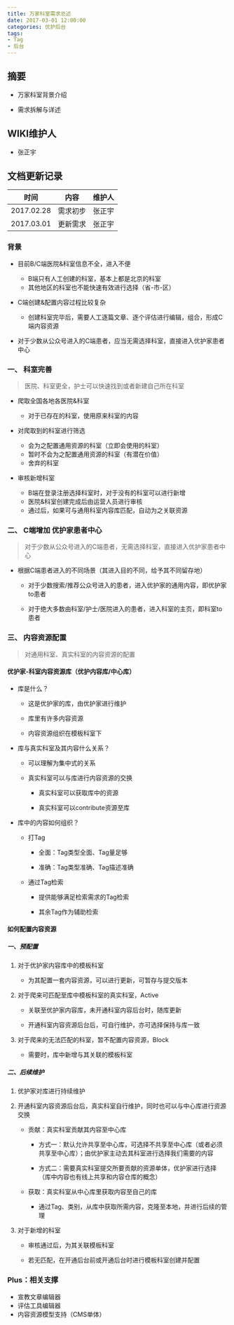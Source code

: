 ```yaml
---
title: 万家科室需求总述
date: 2017-03-01 12:00:00
categories: 优护后台
tags:
- Tag
- 后台
---
```


## 摘要

- 万家科室背景介绍

- 需求拆解与详述

<!--more-->

## WIKI维护人
- 张正宇

## 文档更新记录

时间|内容|维护人
---|---|---
2017.02.28|需求初步|张正宇
2017.03.01|更新需求|张正宇

### 背景
- 目前B/C端医院&科室信息不全，进入不便
    - B端只有人工创建的科室，基本上都是北京的科室
    - 其他地区的科室也不能快速有效进行选择（省-市-区）

- C端创建&配置内容过程比较复杂
    - 创建科室完毕后，需要人工逐篇文章、逐个评估进行编辑，组合，形成C端内容资源

- 对于少数从公众号进入的C端患者，应当无需选择科室，直接进入优护家患者中心

### 一、 科室完善

> 医院、科室更全，护士可以快速找到或者新建自己所在科室

- 爬取全国各地各医院&科室
    - 对于已存在的科室，使用原来科室的内容

- 对爬取到的科室进行筛选
    - 会为之配置通用资源的科室（立即会使用的科室）
    - 暂时不会为之配置通用资源的科室（有潜在价值）
    - 舍弃的科室

- 审核新增科室
    - B端在登录注册选择科室时，对于没有的科室可以进行新增
    - 医院&科室创建完成后由运营人员进行审核
    - 通过后，如果可与通用科室内容库匹配，自动为之关联资源

### 二、 C端增加  优护家患者中心

> 对于少数从公众号进入的C端患者，无需选择科室，直接进入优护家患者中心

- 根据C端患者进入的不同场景（其进入目的不同，给予其不同留存地）
    
    - 对于少数搜索/推荐公众号进入的患者，进入优护家的通用内容，即优护家to患者
    
    - 对于绝大多数由科室/护士/医院进入的患者，进入科室的主页，即科室to患者
       
### 三、 内容资源配置

> 对通用科室、真实科室的内容资源的配置

#### 优护家-科室内容资源库（优护内容库/中心库）

- 库是什么？

    - 这是优护家的库，由优护家进行维护

    - 库里有许多内容资源

    - 内容资源组织在模板科室下

- 库与真实科室及其内容什么关系？

    - 可以理解为集中式的关系

    - 真实科室可以与库进行内容资源的交换
 
        - 真实科室可以获取库中的资源
   
        - 真实科室可以contribute资源至库

- 库中的内容如何组织？
    
    - 打Tag
    
        - 全面：Tag类型全面、Tag量足够
    
        - 准确：Tag类型准确、Tag描述准确
    
    - 通过Tag检索

        - 提供能够满足检索需求的Tag检索
        
        - 其余Tag作为辅助检索

#### 如何配置内容资源

##### 一、预配置

1. 对于优护家内容库中的模板科室
    
    - 为其配置一套内容资源，可以进行更新，可暂存与提交版本

2. 对于爬来可匹配至库中模板科室的真实科室，Active

    - 关联至优护家内容库，未开通科室内容后台时，随库更新
   
    - 开通科室内容资源后台后，可自行维护，亦可选择保持与库一致

3. 对于爬来的无法匹配的科室，暂不配置内容资源，Block
    
    - 需要时，库中新增与其关联的模板科室

##### 二、后续维护

1. 优护家对库进行持续维护

2. 开通科室内容资源后台后，真实科室自行维护，同时也可以与中心库进行资源交换

    - 贡献：真实科室贡献其内容至中心库

        - 方式一：默认允许共享至中心库，可选择不共享至中心库（或者必须共享至中心库）；由优护家主动去其科室进行选择我们需要的内容

        - 方式二：需要真实科室提交所要贡献的资源单体，优护家进行选择（库中内容也有线上共享和内容仓库的概念）

    - 获取：真实科室从中心库里获取内容至自己的库
        
        - 通过Tag、类别，从库中获取所需内容，克隆至本地，并进行后续的管理

3. 对于新增的科室

    - 审核通过后，为其关联模板科室

    - 若无匹配，在开通后台前或开通后台时进行模板科室创建并配置



### Plus：相关支撑
- 宣教文章编辑器
- 评估工具编辑器
- 内容资源模型支持（CMS单体）


